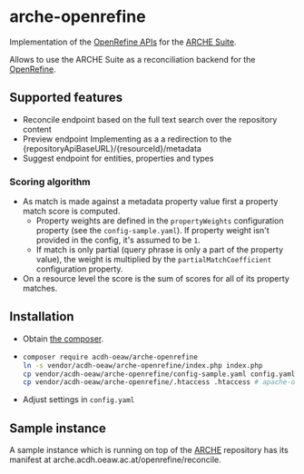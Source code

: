 # arche-openrefine

Implementation of the [OpenRefine APIs](https://reconciliation-api.github.io/specs/latest/) for the [ARCHE Suite](https://github.com/acdh-oeaw/arche-core).

Allows to use the ARCHE Suite as a reconciliation backend for the [OpenRefine](https://openrefine.org/).

## Supported features

* Reconcile endpoint based on the full text search over the repository content
* Preview endpoint
  Implementing as a a redirection to the {repositoryApiBaseURL}/{resourceId}/metadata
* Suggest endpoint for entities, properties and types

### Scoring algorithm

* As match is made against a metadata property value first a property match score is computed.
    * Property weights are defined in the `propertyWeights` configuration property (see the `config-sample.yaml`).
      If property weight isn't provided in the config, it's assumed to be `1`.
    * If match is only partial (query phrase is only a part of the property value),
      the weight is multiplied by the `partialMatchCoefficient` configuration property.
* On a resource level the score is the sum of scores for all of its property matches.

## Installation

* Obtain [the composer](https://getcomposer.org/).
* ```bash
  composer require acdh-oeaw/arche-openrefine
  ln -s vendor/acdh-oeaw/arche-openrefine/index.php index.php
  cp vendor/acdh-oeaw/arche-openrefine/config-sample.yaml config.yaml
  cp vendor/acdh-oeaw/arche-openrefine/.htaccess .htaccess # apache-only
  ```
* Adjust settings in `config.yaml`

## Sample instance

A sample instance which is running on top of the [ARCHE](http://arche.acdh.oeaw.ac.at/) repository has its manifest at arche.acdh.oeaw.ac.at/openrefine/reconcile.
